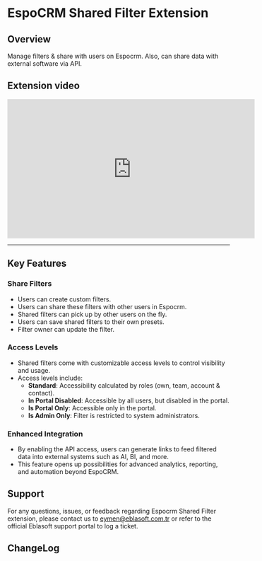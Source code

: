 # EspoCRM Shared Filter Extension <a href="https://www.eblasoft.com.tr/espocrm-extension-page/espocrm-shared-filter" target="_blank" id="ext-version" data-id="65f1ab569c0f22833"></a>

## Overview
Manage filters & share with users on Espocrm. Also, can share data with external software via API.

## Extension video
<iframe width="560" height="315" src="https://www.youtube.com/embed/n7S4V7DdW-8?si=AHFPXmzNcPKR_Y2C" title="Eblasoft | Espocrm Shared Filter" frameborder="0" allow="accelerometer; autoplay; clipboard-write; encrypted-media; gyroscope; picture-in-picture; web-share" referrerpolicy="strict-origin-when-cross-origin" allowfullscreen></iframe>

---

## Key Features

### Share Filters
- Users can create custom filters.
- Users can share these filters with other users in Espocrm.
- Shared filters can pick up by other users on the fly.
- Users can save shared filters to their own presets.
- Filter owner can update the filter.

### Access Levels
- Shared filters come with customizable access levels to control visibility and usage.
- Access levels include:
    - **Standard**: Accessibility calculated by roles (own, team, account & contact).
    - **In Portal Disabled**: Accessible by all users, but disabled in the portal.
    - **Is Portal Only**: Accessible only in the portal.
    - **Is Admin Only**: Filter is restricted to system administrators.

### Enhanced Integration
- By enabling the API access, users can generate links to feed filtered data into external systems such as AI, BI, and more.
- This feature opens up possibilities for advanced analytics, reporting, and automation beyond EspoCRM.

## Support
For any questions, issues, or feedback regarding Espocrm Shared Filter extension, please contact us to eymen@eblasoft.com.tr or refer to the official Eblasoft support portal to log a ticket.

## ChangeLog

<div class="change-log-wrapper" data-id="65f1ab569c0f22833"></div>
